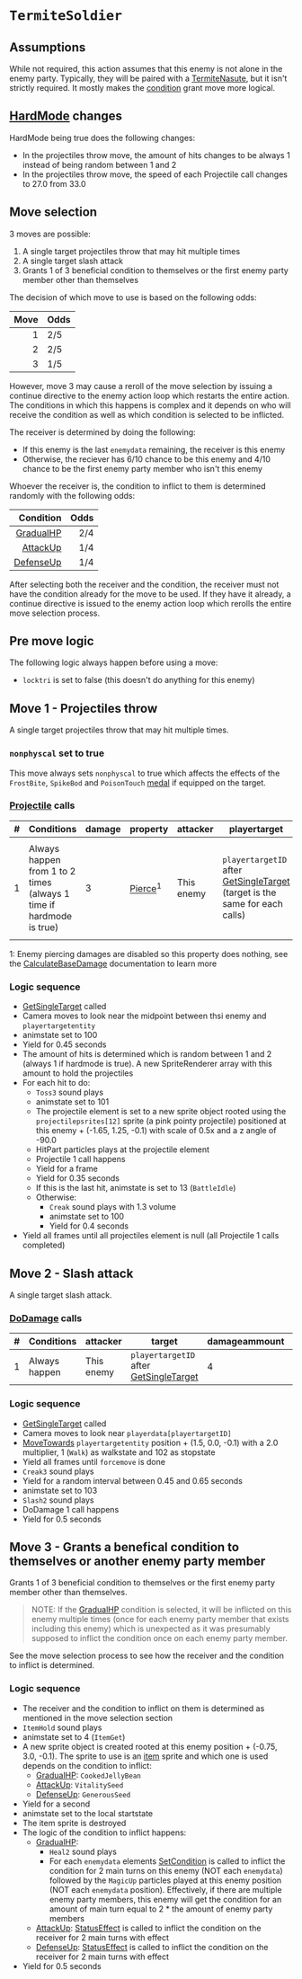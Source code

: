 # `TermiteSoldier`

## Assumptions
While not required, this action assumes that this enemy is not alone in the enemy party. Typically, they will be paired with a [TermiteNasute](TermiteNasute.md), but it isn't strictly required. It mostly makes the [condition](../../Actors%20states/Conditions.md) grant move more logical.

## [HardMode](../../Damage%20pipeline/HardMode.md) changes
HardMode being true does the following changes:

- In the projectiles throw move, the amount of hits changes to be always 1 instead of being random between 1 and 2
- In the projectiles throw move, the speed of each Projectile call changes to 27.0 from 33.0

## Move selection
3 moves are possible:

1. A single target projectiles throw that may hit multiple times
2. A single target slash attack
3. Grants 1 of 3 beneficial condition to themselves or the first enemy party member other than themselves

The decision of which move to use is based on the following odds:

|Move|Odds|
|---:|----|
|1|2/5|
|2|2/5|
|3|1/5|

However, move 3 may cause a reroll of the move selection by issuing a continue directive to the enemy action loop which restarts the entire action. The conditions in which this happens is complex and it depends on who will receive the condition as well as which condition is selected to be inflicted.

The receiver is determined by doing the following:

- If this enemy is the last `enemydata` remaining, the receiver is this enemy
- Otherwise, the reciever has 6/10 chance to be this enemy and 4/10 chance to be the first enemy party member who isn't this enemy

Whoever the receiver is, the condition to inflict to them is determined randomly with the following odds:

|Condition|Odds|
|---:|---:|
|[GradualHP](../../Actors%20states/BattleCondition/GradualHP.md)|2/4|
|[AttackUp](../../Actors%20states/BattleCondition/AttackUp.md)|1/4|
|[DefenseUp](../../Actors%20states/BattleCondition/DefenseUp.md)|1/4|

After selecting both the receiver and the condition, the receiver must not have the condition already for the move to be used. If they have it already, a continue directive is issued to the enemy action loop which rerolls the entire move selection process.

## Pre move logic
The following logic always happen before using a move:

- `locktri` is set to false (this doesn't do anything for this enemy)

## Move 1 - Projectiles throw
A single target projectiles throw that may hit multiple times.

### `nonphyscal` set to true
This move always sets `nonphyscal` to true which affects the effects of the `FrostBite`, `SpikeBod` and `PoisonTouch` [medal](../../../Enums%20and%20IDs/Medal.md) if equipped on the target.

### [Projectile](../../Damage%20pipeline/Projectile.md) calls

|#|Conditions|damage|property|attacker|playertarget|obj|speed|height|extraargs|destroyparticle|audioonhit|audiomoving|spin|nosound|
|-:|---------|------|--------|--------|-----------|---|-----|------|---------|--------------|----------|-----------|----|------|
|1|Always happen from 1 to 2 times (always 1 time if hardmode is true)|3|[Pierce](../../Damage%20pipeline/AttackProperty.md)<sup>1</sup>|This enemy|`playertargetID` after [GetSingleTarget](../../Actors%20states/Targetting/GetRandomAvaliablePlayer.md#getsingletarget) (target is the same for each calls)|A new sprite object rooted using the `projectilepsrites[12]` sprite (a pink pointy projectile) positioned at this enemy + (-1.65, 1.25, -0.1) with scale of 0.5x and a z angle of -90.0|33.0 (27.0 instead if hardmode is true)|0.0|null|null|null|null|Vector3.zero|false|

1: Enemy piercing damages are disabled so this property does nothing, see the [CalculateBaseDamage](../../Damage%20pipeline/CalculateBaseDamage.md#piercing) documentation to learn more

### Logic sequence

- [GetSingleTarget](../../Actors%20states/Targetting/GetRandomAvaliablePlayer.md#getsingletarget) called
- Camera moves to look near the midpoint between thsi enemy and `playertargetentity`
- animstate set to 100
- Yield for 0.45 seconds
- The amount of hits is determined which is random between 1 and 2 (always 1 if hardmode is true). A new SpriteRenderer array with this amount to hold the projectiles
- For each hit to do:
    - `Toss3` sound plays
    - animstate set to 101
    - The projectile element is set to a new sprite object rooted using the `projectilepsrites[12]` sprite (a pink pointy projectile) positioned at this enemy + (-1.65, 1.25, -0.1) with scale of 0.5x and a z angle of -90.0
    - HitPart particles plays at the projectile element
    - Projectile 1 call happens
    - Yield for a frame
    - Yield for 0.35 seconds
    - If this is the last hit, animstate is set to 13 (`BattleIdle`)
    - Otherwise:
        - `Creak` sound plays with 1.3 volume
        - animstate set to 100
        - Yield for 0.4 seconds
- Yield all frames until all projectiles element is null (all Projectile 1 calls completed)

## Move 2 - Slash attack
A single target slash attack.

### [DoDamage](../../Damage%20pipeline/DoDamage.md) calls

|#|Conditions|attacker|target|damageammount|property|overrides|block|
|-:|---|---|---|---|---|---|---|
|1|Always happen|This enemy|`playertargetID` after [GetSingleTarget](../../Actors%20states/Targetting/GetRandomAvaliablePlayer.md#getsingletarget)|4|[Flip](../../Damage%20pipeline/AttackProperty.md)|null|`commandsuccess`|

### Logic sequence

- [GetSingleTarget](../../Actors%20states/Targetting/GetRandomAvaliablePlayer.md#getsingletarget) called
- Camera moves to look near `playerdata[playertargetID]`
- [MoveTowards](../../../Entities/EntityControl/EntityControl%20Methods.md#movetowards) `playertargetentity` position + (1.5, 0.0, -0.1) with a 2.0 multiplier, 1 (`Walk`) as walkstate and 102 as stopstate
- Yield all frames until `forcemove` is done
- `Creak3` sound plays
- Yield for a random interval between 0.45 and 0.65 seconds
- animstate set to 103
- `Slash2` sound plays
- DoDamage 1 call happens
- Yield for 0.5 seconds

## Move 3 - Grants a benefical condition to themselves or another enemy party member
Grants 1 of 3 beneficial condition to themselves or the first enemy party member other than themselves.

> NOTE: If the [GradualHP](../../Actors%20states/BattleCondition/GradualHP.md) condition is selected, it will be inflicted on this enemy multiple times (once for each enemy party member that exists including this enemy) which is unexpected as it was presumably supposed to inflict the condition once on each enemy party member.

See the move selection process to see how the receiver and the condition to inflict is determined.

### Logic sequence

- The receiver and the condition to inflict on them is determined as mentioned in the move selection section
- `ItemHold` sound plays
- animstate set to 4 (`ItemGet`)
- A new sprite object is created rooted at this enemy position + (-0.75, 3.0, -0.1). The sprite to use is an [item](../../../Enums%20and%20IDs/Items.md) sprite and which one is used depends on the condition to inflict:
    - [GradualHP](../../Actors%20states/BattleCondition/GradualHP.md): `CookedJellyBean`
    - [AttackUp](../../Actors%20states/BattleCondition/AttackUp.md): `VitalitySeed`
    - [DefenseUp](../../Actors%20states/BattleCondition/DefenseUp.md): `GenerousSeed`
- Yield for a second
- animstate set to the local startstate
- The item sprite is destroyed
- The logic of the condition to inflict happens:
    - [GradualHP](../../Actors%20states/BattleCondition/GradualHP.md):
        - `Heal2` sound plays
        - For each `enemydata` elements [SetCondition](../../Actors%20states/Conditions%20methods/SetCondition.md) is called to inflict the condition for 2 main turns on this enemy (NOT each `enemydata`) followed by the `MagicUp` particles played at this enemy position (NOT each `enemydata` position). Effectively, if there are multiple enemy party members, this enemy will get the condition for an amount of main turn equal to 2 * the amount of enemy party members
    - [AttackUp](../../Actors%20states/BattleCondition/AttackUp.md): [StatusEffect](../../Actors%20states/Conditions%20methods/StatusEffect.md) is called to inflict the condition on the receiver for 2 main turns with effect
    - [DefenseUp](../../Actors%20states/BattleCondition/DefenseUp.md): [StatusEffect](../../Actors%20states/Conditions%20methods/StatusEffect.md) is called to inflict the condition on the receiver for 2 main turns with effect
- Yield for 0.5 seconds
